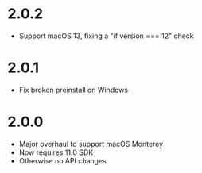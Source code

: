 # 2.0.2
- Support macOS 13, fixing a "if version === 12" check

# 2.0.1
- Fix broken preinstall on Windows

# 2.0.0

- Major overhaul to support macOS Monterey
- Now requires 11.0 SDK
- Otherwise no API changes